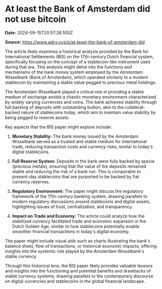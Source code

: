 # At least the Bank of Amsterdam did not use bitcoin

**Date:** 2024-09-15T20:57:26.505Z

**Source:** https://www.adcv.xyz/p/at-least-the-bank-of-amsterdam-did

The article likely examines a historical analysis provided by the Bank for International Settlements (BIS) on the 17th-century Dutch financial system, specifically focusing on the concept of a stablecoin-like instrument used during that era. This analysis might delve into the functions and mechanisms of the bank money system employed by the Amsterdam Wisselbank (Bank of Amsterdam), which operated similarly to a modern stablecoin by maintaining a stable value pegged to precious metal holdings.

The Amsterdam Wisselbank played a critical role in providing a stable medium of exchange amidst a chaotic monetary environment characterized by widely varying currencies and coins. The bank achieved stability through full backing of deposits with outstanding bullion, akin to the collateral-backed nature of stablecoins today, which aim to maintain value stability by being pegged to reserve assets.

Key aspects that the BIS paper might explore include:

1. **Monetary Stability:** The bank money issued by the Amsterdam Wisselbank served as a trusted and stable medium for international trade, reducing transaction costs and currency risks, similar to today's digital stablecoins.

2. **Full Reserve System:** Deposits in the bank were fully backed by specie (precious metals), ensuring that the value of the deposits remained stable and reducing the risk of a bank run. This is comparable to present-day stablecoins that are purported to be backed by fiat currency reserves.

3. **Regulatory Environment:** The paper might discuss the regulatory framework of the 17th-century banking system, drawing parallels to modern regulatory discussions around stablecoins and digital assets, highlighting issues of trust, centralization, and transparency.

4. **Impact on Trade and Economy:** The article could analyze how the stabilized currency facilitated trade and economic expansion in the Dutch Golden Age, similar to how stablecoins potentially enable smoother financial transactions in today's digital economy.

The paper might include visual aids such as charts illustrating the bank's balance sheet, flow of transactions, or historical economic impacts, offering insights into the systemic role played by the Amsterdam Wisselbank's stable currency.

Through this historical lens, the BIS paper likely provides valuable lessons and insights into the functioning and potential benefits and drawbacks of stable currency systems, drawing parallels to the contemporary discourse on digital currencies and stablecoins in the global financial landscape.